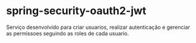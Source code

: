 # spring-security-oauth2-jwt
Serviço desenvolvido para criar usuarios, realizar autenticação e gerenciar as permissoes seguindo as roles de cada usuario. 
